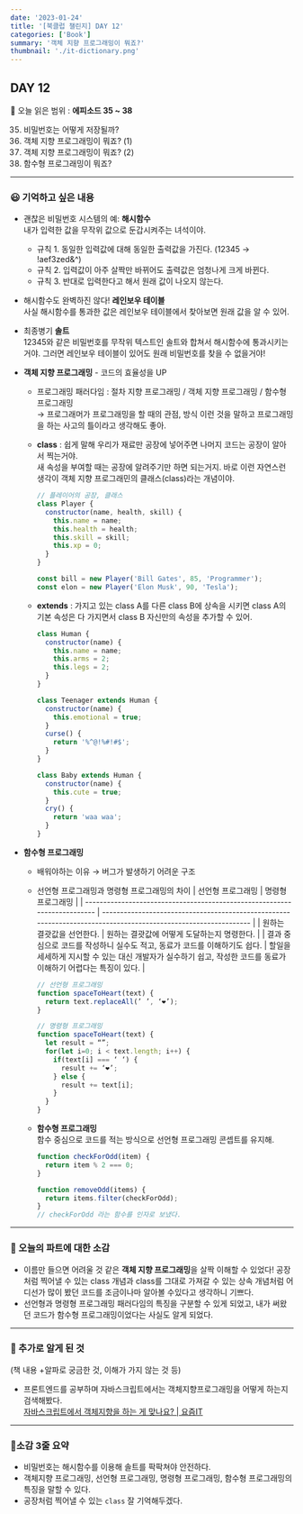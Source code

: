 ```yaml
---
date: '2023-01-24'
title: '[북클럽 챌린지] DAY 12'
categories: ['Book']
summary: '객체 지향 프로그래밍이 뭐죠?'
thumbnail: './it-dictionary.png'
---
```


## DAY 12

🔖 오늘 읽은 범위 : **에피소드 35 ~ 38**

35. 비밀번호는 어떻게 저장될까?
36. 객체 지향 프로그래밍이 뭐죠? (1)
37. 객체 지향 프로그래밍이 뭐죠? (2)
38. 함수형 프로그래밍이 뭐죠?

---

### 😃 기억하고 싶은 내용

- 괜찮은 비밀번호 시스템의 예: **해시함수**  
  내가 입력한 값을 무작위 값으로 둔갑시켜주는 녀석이야.
  - 규칙 1. 동일한 입력값에 대해 동일한 출력값을 가진다. (12345 → !aef3zed&^)
  - 규칙 2. 입력값이 아주 살짝만 바뀌어도 출력값은 엄청나게 크게 바뀐다.
  - 규칙 3. 반대로 입력한다고 해서 원래 값이 나오지 않는다.
- 해시함수도 완벽하진 않다! **레인보우 테이블**  
  사실 해시함수를 통과한 값은 레인보우 테이블에서 찾아보면 원래 값을 알 수 있어.
- 최종병기 **솔트**  
  12345와 같은 비밀번호를 무작위 텍스트인 솔트와 합쳐서 해시함수에 통과시키는 거야. 그러면 레인보우 테이블이 있어도 원래 비밀번호를 찾을 수 없을거야!
- **객체 지향 프로그래밍** - 코드의 효율성을 UP

  - 프로그래밍 패러다임 : 절차 지향 프로그래밍 / 객체 지향 프로그래밍 / 함수형 프로그래밍  
    → 프로그래머가 프로그래밍을 할 때의 관점, 방식 이런 것을 말하고 프로그래밍을 하는 사고의 틀이라고 생각해도 좋아.
  - **class** : 쉽게 말해 우리가 재료만 공장에 넣어주면 나머지 코드는 공장이 알아서 찍는거야.  
    새 속성을 부여할 때는 공장에 알려주기만 하면 되는거지. 바로 이런 자연스런 생각이 객체 지향 프로그래민의 클래스(class)라는 개념이야.

    ```jsx
    // 플레이어의 공장, 클래스
    class Player {
      constructor(name, health, skill) {
        this.name = name;
        this.health = health;
        this.skill = skill;
        this.xp = 0;
      }
    }

    const bill = new Player('Bill Gates', 85, 'Programmer');
    const elon = new Player('Elon Musk', 90, 'Tesla');
    ```

  - **extends** : 가지고 있는 class A를 다른 class B에 상속을 시키면 class A의 기본 속성은 다 가지면서 class B 자신만의 속성을 추가할 수 있어.

    ```jsx
    class Human {
      constructor(name) {
        this.name = name;
        this.arms = 2;
        this.legs = 2;
      }
    }

    class Teenager extends Human {
      constructor(name) {
        this.emotional = true;
      }
      curse() {
        return '%^@!%#!#$';
      }
    }

    class Baby extends Human {
      constructor(name) {
        this.cute = true;
      }
      cry() {
        return 'waa waa';
      }
    }
    ```

- **함수형 프로그래밍**

  - 배워야하는 이유 → 버그가 발생하기 어려운 구조
  - 선언형 프로그래밍과 명령형 프로그래밍의 차이
    | 선언형 프로그래밍 | 명령형 프로그래밍 |
    | ------------------------------------------------------------------------- | --------------------------------------------------------------------------------------------------------------- |
    | 원하는 결괏값을 선언한다. | 원하는 결괏값에 어떻게 도달하는지 명령한다. |
    | 결과 중심으로 코드를 작성하니 실수도 적고, 동료가 코드를 이해하기도 쉽다. | 할일을 세세하게 지시할 수 있는 대신 개발자가 실수하기 쉽고, 작성한 코드를 동료가 이해하기 어렵다는 특징이 있다. |

    ```jsx
    // 선언형 프로그래밍
    function spaceToHeart(text) {
      return text.replaceAll(’ ’, ‘❤️’);
    }

    // 명령형 프로그래밍
    function spaceToHeart(text) {
      let result = “”;
      for(let i=0; i < text.length; i++) {
        if(text[i] === ‘ ‘) {
          result += ‘❤️’;
        } else {
          result += text[i];
        }
      }
    }
    ```

  - **함수형 프로그래밍**  
    함수 중심으로 코드를 적는 방식으로 선언형 프로그래밍 콘셉트를 유지해.

    ```jsx
    function checkForOdd(item) {
      return item % 2 === 0;
    }

    function removeOdd(items) {
      return items.filter(checkForOdd);
    }
    // checkForOdd 라는 함수를 인자로 보냈다.
    ```

---

### 🤔 오늘의 파트에 대한 소감

- 이름만 들으면 어려울 것 같은 **객체 지향 프로그래밍**을 살짝 이해할 수 있었다! 공장처럼 찍어낼 수 있는 class 개념과 class를 그대로 가져갈 수 있는 상속 개념처럼 어디선가 많이 봤던 코드를 조금이나마 알아볼 수있다고 생각하니 기쁘다.
- 선언형과 명령형 프로그래밍 패러다임의 특징을 구분할 수 있게 되었고, 내가 써왔던 코드가 함수형 프로그래밍이었다는 사실도 알게 되었다.

---

### 🔎 추가로 알게 된 것

(책 내용 +알파로 궁금한 것, 이해가 가지 않는 것 등)

- 프론트엔드를 공부하며 자바스크립트에서는 객체지향프로그래밍을 어떻게 하는지 검색해봤다.  
  [자바스크립트에서 객체지향을 하는 게 맞나요? | 요즘IT](https://yozm.wishket.com/magazine/detail/1396/)

---

### 🤟소감 3줄 요약

- 비밀번호는 해시함수를 이용해 솔트를 팍팍쳐야 안전하다.
- 객체지향 프로그래밍, 선언형 프로그래밍, 명령형 프로그래밍, 함수형 프로그래밍의 특징을 말할 수 있다.
- 공장처럼 찍어낼 수 있는 `class` 잘 기억해두겠다.
